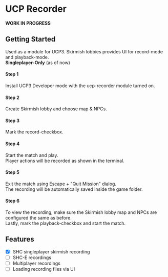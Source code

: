 # UCP Recorder 

**WORK IN PROGRESS**

## Getting Started
Used as a module for UCP3. Skirmish lobbies provides UI for record-mode and playback-mode.  
**Singleplayer-Only** (as of now)

#### Step 1
Install UCP3 Developer mode with the ucp-recorder module turned on.

#### Step 2
Create Skirmish lobby and choose map & NPCs.

#### Step 3
Mark the record-checkbox.

#### Step 4
Start the match and play.  
Player actions will be recorded as shown in the terminal.

#### Step 5
Exit the match using Escape + "Quit Mission" dialog.  
The recording will be automatically saved inside the game folder.

#### Step 6
To view the recording, make sure the Skirmish lobby map and NPCs are configured the same as before.  
Lastly, mark the playback-checkbox and start the match.

## Features

- [x] SHC singleplayer skirmish recording 
- [ ] SHC-E recordings
- [ ] Multiplayer recordings
- [ ] Loading recording files via UI 